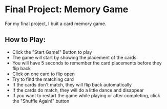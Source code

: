 # Final Project: Memory Game

For my final project, I buit a card memory game.

## How to Play:

* Click the "Start Game!" Button to play
* The game will start by showing the placement of the cards
* You will have 5 seconds to remember the card placements before they flip back
* Click on one card to flip open
* Try to find the matching card
* If the cards don't match, they will flip back automatically
* If the cards do match, they will do a little dance and disappear
* If you want to restart the game while playing or after completing, click the "Shuffle Again!" button
